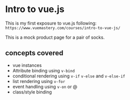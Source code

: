 # Intro to vue.js
This is my first exposure to vue.js following: `https://www.vuemastery.com/courses/intro-to-vue-js/` 

This is a mock product page for a pair of socks. 

## concepts covered 
- vue instances 
- Attribute binding using `v-bind`
- conditional rendering using `v-if` `v-else` and `v-else-if`
- list rendering using `v-for`
- event handling using `v-on` or @
- class/style binding

 
